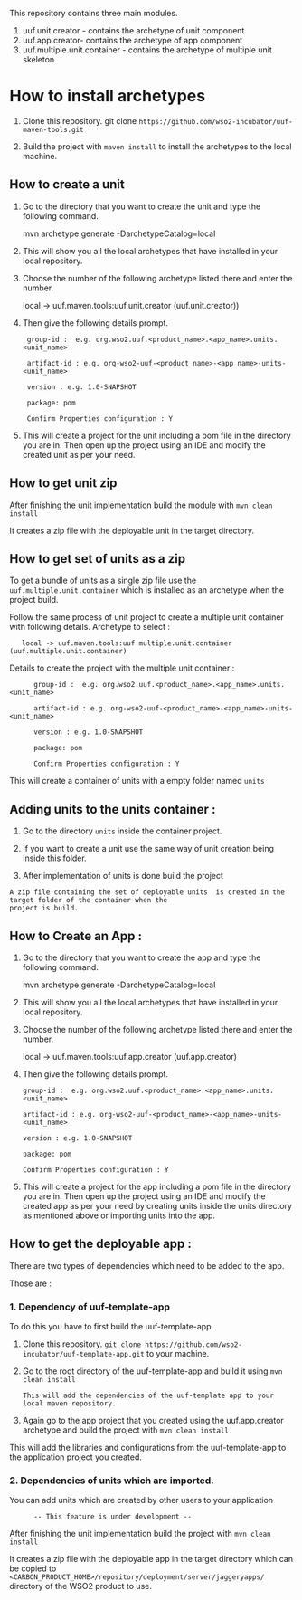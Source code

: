 This repository contains three main modules.

1. uuf.unit.creator - contains the archetype of unit component
2. uuf.app.creator- contains the archetype of app component
3. uuf.multiple.unit.container - contains the archetype of multiple unit skeleton

# How to install archetypes

  1. Clone this repository. git clone `https://github.com/wso2-incubator/uuf-maven-tools.git`

  2. Build the project with `maven install` to install the archetypes to the local machine.

## How to create a unit

  1. Go to the directory that you want to create the unit and type the following command.

        mvn archetype:generate -DarchetypeCatalog=local

  2. This will show you all the local archetypes that have installed in your local repository.

  3. Choose the number of the following archetype listed there and enter the number.

        local -> uuf.maven.tools:uuf.unit.creator (uuf.unit.creator))

  4. Then give the following details prompt.
    

          group-id :  e.g. org.wso2.uuf.<product_name>.<app_name>.units.<unit_name>
     
          artifact-id : e.g. org-wso2-uuf-<product_name>-<app_name>-units-<unit_name>
      
          version : e.g. 1.0-SNAPSHOT
      
          package: pom
          
          Confirm Properties configuration : Y
      
      
  5. This will create a project for the unit including a pom file in the directory you are in.
     Then open up the project using an IDE and modify the created unit as per your need.

## How to get unit zip 

   After finishing the unit implementation build the module  with `mvn clean install`

   It creates a zip file with the deployable unit in the target directory.

## How to get set of units  as a zip

  To get a bundle of units as a single zip file use the `uuf.multiple.unit.container` which is installed as an 
  archetype when the project build.
  
  Follow the same process of unit project to create a multiple unit container with following details.
  Archetype to select :
    
       local -> uuf.maven.tools:uuf.multiple.unit.container (uuf.multiple.unit.container)
      

  Details to create the project with the multiple unit container :

          group-id :  e.g. org.wso2.uuf.<product_name>.<app_name>.units.<unit_name>
          
          artifact-id : e.g. org-wso2-uuf-<product_name>-<app_name>-units-<unit_name>
          
          version : e.g. 1.0-SNAPSHOT  
          
          package: pom
          
          Confirm Properties configuration : Y
        

  This will create a container of units with a empty folder named `units`

## Adding units to the units container :

   1. Go to the directory `units` inside the container project.

   2. If you want to create a unit use the same way of unit creation being inside this folder.

   3. After implementation of units is done build the project

    A zip file containing the set of deployable units  is created in the target folder of the container when the
    project is build.


## How to Create an App :

   1. Go to the directory that you want to create the app and type the following command.

        mvn archetype:generate -DarchetypeCatalog=local

   2. This will show you all the local archetypes that have installed in your local repository.

   3. Choose the number of the following archetype listed there and enter the number.

        local -> uuf.maven.tools:uuf.app.creator (uuf.app.creator)

   4. Then give the following details prompt.

          group-id :  e.g. org.wso2.uuf.<product_name>.<app_name>.units.<unit_name>
      
          artifact-id : e.g. org-wso2-uuf-<product_name>-<app_name>-units-<unit_name>
       
          version : e.g. 1.0-SNAPSHOT
       
          package: pom
       
          Confirm Properties configuration : Y
       

   5. This will create a project for the app including a pom file in the directory you are in.
      Then open up the project using an IDE and modify the created app as per your need by creating units inside the
      units directory as mentioned above or importing units into the app.

## How to get the deployable app :

  There are two types of dependencies which need to be added to the app.

  Those are :

### 1. Dependency of uuf-template-app  
       
  To do this you have to first build the uuf-template-app.
        
  1. Clone this repository. `git clone https://github.com/wso2-incubator/uuf-template-app.git` to your machine.
        
  2. Go to the root directory of the uuf-template-app and build it using `mvn clean install`
        
         This will add the dependencies of the uuf-template app to your local maven repository.
        
  3. Again go to the app project that you created using the uuf.app.creator archetype and build the project with `mvn clean install`
        
  This will add the libraries and configurations from the uuf-template-app to the application project you created.
                
### 2. Dependencies of units which are imported.
       
  You can add units which are created by other users to your application                
          
          -- This feature is under development --
          
          

 After finishing the unit implementation build the project  with `mvn clean install`

 It creates a zip file with the deployable app in the target directory which can be copied to 
  `<CARBON_PRODUCT_HOME>/repository/deployment/server/jaggeryapps/` directory of the WSO2 product to use.


